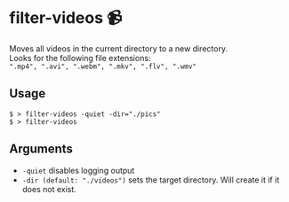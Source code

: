 # filter-videos 📹
Moves all videos in the current directory to a new directory.  
Looks for the following file extensions:  
`".mp4", ".avi", ".webm", ".mkv", ".flv", ".wmv"`

## Usage
`$ > filter-videos -quiet -dir="./pics"`  
`$ > filter-videos`

## Arguments

- `-quiet` disables logging output
- `-dir (default: "./videos")` sets the target directory. Will create it if it does not exist.